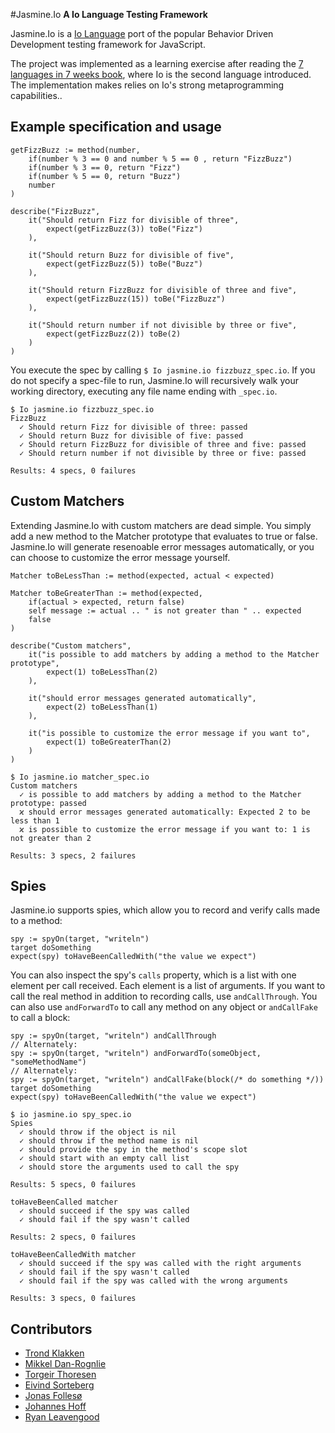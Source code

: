 #Jasmine.Io
**A Io Language Testing Framework**

Jasmine.Io is a [Io Language](http://www.iolanguage.com) port of the popular Behavior Driven Development testing framework for JavaScript.

The project was implemented as a learning exercise after reading the [7 languages in 7 weeks book](http://pragprog.com/book/btlang/seven-languages-in-seven-weeks), where Io is the second language introduced. The implementation makes relies on Io's strong metaprogramming capabilities..

## Example specification and usage ##
```Io
getFizzBuzz := method(number,
	if(number % 3 == 0 and number % 5 == 0 , return "FizzBuzz")
	if(number % 3 == 0, return "Fizz")
	if(number % 5 == 0, return "Buzz")
	number
)

describe("FizzBuzz",
	it("Should return Fizz for divisible of three",
		expect(getFizzBuzz(3)) toBe("Fizz")
	),

	it("Should return Buzz for divisible of five",
		expect(getFizzBuzz(5)) toBe("Buzz")
	),

	it("Should return FizzBuzz for divisible of three and five",
		expect(getFizzBuzz(15)) toBe("FizzBuzz")
	),

	it("Should return number if not divisible by three or five",
		expect(getFizzBuzz(2)) toBe(2)
	)
)
```

You execute the spec by calling ``$ Io jasmine.io fizzbuzz_spec.io``. If you do not specify a spec-file to run, Jasmine.Io will recursively walk your working directory, executing any file name ending with ``_spec.io``.

```
$ Io jasmine.io fizzbuzz_spec.io 
FizzBuzz
  ✓ Should return Fizz for divisible of three: passed
  ✓ Should return Buzz for divisible of five: passed
  ✓ Should return FizzBuzz for divisible of three and five: passed
  ✓ Should return number if not divisible by three or five: passed

Results: 4 specs, 0 failures
```

## Custom Matchers ##
Extending Jasmine.Io with custom matchers are dead simple. You simply add a new method to the Matcher prototype that evaluates to true or false. Jasmine.Io will generate resenoable error messages automatically, or you can choose to customize the error message yourself.

```Io
Matcher toBeLessThan := method(expected, actual < expected)

Matcher toBeGreaterThan := method(expected,
	if(actual > expected, return false)
	self message := actual .. " is not greater than " .. expected
	false
)

describe("Custom matchers",
	it("is possible to add matchers by adding a method to the Matcher prototype",
		expect(1) toBeLessThan(2)		
	),	

	it("should error messages generated automatically",
		expect(2) toBeLessThan(1)
	),

	it("is possible to customize the error message if you want to",
		expect(1) toBeGreaterThan(2)
	)
)
```

```
$ Io jasmine.io matcher_spec.io 
Custom matchers
  ✓ is possible to add matchers by adding a method to the Matcher prototype: passed
  ϰ should error messages generated automatically: Expected 2 to be less than 1
  ϰ is possible to customize the error message if you want to: 1 is not greater than 2

Results: 3 specs, 2 failures
```

## Spies ##
Jasmine.io supports spies, which allow you to record and verify calls made to a method:
```io
spy := spyOn(target, "writeln")
target doSomething
expect(spy) toHaveBeenCalledWith("the value we expect")
```

You can also inspect the spy's `calls` property, which is a list with one element per call received. Each element is a list of arguments. If you want to call the real method in addition to recording calls, use `andCallThrough`. You can also use `andForwardTo` to call any method on any object or `andCallFake` to call a block:

```io
spy := spyOn(target, "writeln") andCallThrough
// Alternately:
spy := spyOn(target, "writeln") andForwardTo(someObject, "someMethodName")
// Alternately:
spy := spyOn(target, "writeln") andCallFake(block(/* do something */))
target doSomething 
expect(spy) toHaveBeenCalledWith("the value we expect")
```


```
$ io jasmine.io spy_spec.io 
Spies
  ✓ should throw if the object is nil
  ✓ should throw if the method name is nil
  ✓ should provide the spy in the method's scope slot
  ✓ should start with an empty call list
  ✓ should store the arguments used to call the spy

Results: 5 specs, 0 failures

toHaveBeenCalled matcher
  ✓ should succeed if the spy was called
  ✓ should fail if the spy wasn't called

Results: 2 specs, 0 failures

toHaveBeenCalledWith matcher
  ✓ should succeed if the spy was called with the right arguments
  ✓ should fail if the spy wasn't called
  ✓ should fail if the spy was called with the wrong arguments

Results: 3 specs, 0 failures
```

## Contributors ##
- [Trond Klakken](https://twitter.com/trondkla)
- [Mikkel Dan-Rognlie](https://twitter.com/mikkelbd/)
- [Torgeir Thoresen](https://twitter.com/torgeir)
- [Eivind Sorteberg](https://twitter.com/sorteberg)
- [Jonas Follesø](https://twitter.com/follesoe)
- [Johannes Hoff](http://johanneshoff.com/)
- [Ryan Leavengood](https://twitter.com/leavengood)





